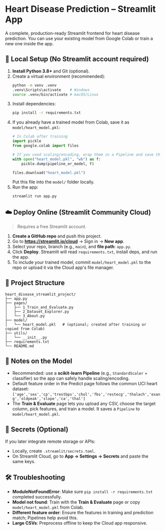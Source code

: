 # Heart Disease Prediction – Streamlit App

A complete, production-ready Streamlit frontend for heart disease prediction. You can use your existing model from Google Colab or train a new one inside the app.

## 🔧 Local Setup (No Streamlit account required)

1. **Install Python 3.8+** and Git (optional).
2. Create a virtual environment (recommended):
   ```bash
   python -m venv .venv
   .venv\Scripts\activate    # Windows
   source .venv/bin/activate # macOS/Linux
   ```
3. Install dependencies:
   ```bash
   pip install -r requirements.txt
   ```
4. If you already have a trained model from Colab, save it as `model/heart_model.pkl`:
   ```python
   # In Colab after training
   import pickle
   from google.colab import files

   # If you used scaling/encoding, wrap them in a Pipeline and save the Pipeline
   with open("heart_model.pkl", "wb") as f:
       pickle.dump(pipeline_or_model, f)

   files.download("heart_model.pkl")
   ```
   Put this file into the `model/` folder locally.
5. Run the app:
   ```bash
   streamlit run app.py
   ```

## ☁️ Deploy Online (Streamlit Community Cloud)

> Requires a free Streamlit account.

1. **Create a GitHub repo** and push this project.
2. Go to **https://streamlit.io/cloud** → Sign in → **New app**.
3. Select your repo, branch (e.g., `main`), and **file path**: `app.py`.
4. Click **Deploy**. Streamlit will read `requirements.txt`, install deps, and run the app.
5. To include your trained model, commit `model/heart_model.pkl` to the repo or upload it via the Cloud app's file manager.

## 📁 Project Structure

```
heart_disease_streamlit_project/
├── app.py
├── pages/
│   ├── 1_Train_and_Evaluate.py
│   ├── 2_Dataset_Explorer.py
│   └── 3_About.py
├── model/
│   └── heart_model.pkl   # (optional; created after training or copied from Colab)
├── utils/
│   └── __init__.py
├── requirements.txt
└── README.md
```

## 🧠 Notes on the Model

- Recommended: use a **scikit-learn Pipeline** (e.g., `StandardScaler` + classifier) so the app can safely handle scaling/encoding.
- Default feature order in the Predict page follows the common UCI heart dataset:
  `['age','sex','cp','trestbps','chol','fbs','restecg','thalach','exang','oldpeak','slope','ca','thal']`
- The **Train & Evaluate** page lets you upload any CSV, choose the target column, pick features, and train a model. It saves a `Pipeline` to `model/heart_model.pkl`.

## 🔐 Secrets (Optional)

If you later integrate remote storage or APIs:
- Locally, create `.streamlit/secrets.toml`.
- On Streamlit Cloud, go to **App → Settings → Secrets** and paste the same keys.

## 🛠 Troubleshooting

- **ModuleNotFoundError**: Make sure `pip install -r requirements.txt` completed successfully.
- **Model not found**: Train with the **Train & Evaluate** page or copy `model/heart_model.pkl` from Colab.
- **Different feature order**: Ensure the features in training and prediction match; Pipelines help avoid this.
- **Large CSVs**: Preprocess offline to keep the Cloud app responsive.
